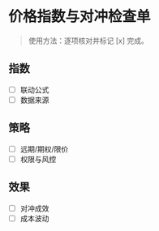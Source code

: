 # 价格指数与对冲检查单

> 使用方法：逐项核对并标记 [x] 完成。

## 指数

- [ ] 联动公式
- [ ] 数据来源

## 策略

- [ ] 远期/期权/限价
- [ ] 权限与风控

## 效果

- [ ] 对冲成效
- [ ] 成本波动
